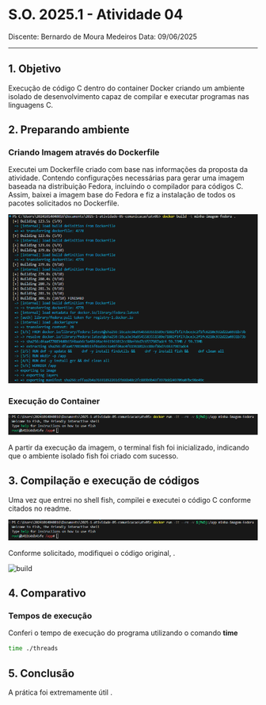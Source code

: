 # S.O. 2025.1 - Atividade 04

Discente: Bernardo de Moura Medeiros
Data: 09/06/2025

---

## 1. Objetivo

Execução de código C dentro do container Docker criando um ambiente isolado de desenvolvimento capaz de compilar e executar programas nas linguagens C.

## 2. Preparando ambiente

### Criando Imagem através do Dockerfile

Executei um Dockerfile criado com base nas informações da proposta da atividade. Contendo configurações necessárias para gerar uma imagem baseada na distribuição Fedora, incluindo o compilador para códigos C. Assim, baixei a imagem base do Fedora e fiz a instalação de todos os pacotes solicitados no Dockerfile.

<img alt="build " src="./images/build.png"/>

### Execução do Container

<img alt="build " src="./images/run.png"/>

A partir da execução da imagem, o terminal fish foi inicializado, indicando que o ambiente isolado fish foi criado com sucesso.

## 3. Compilação e execução de códigos

Uma vez que entrei no shell fish, compilei e executei o código C conforme citados no readme.

<div>
    <img alt="build " src="./images/run.png"/>
</div>

Conforme solicitado, modifiquei o código original, .

<div>
    <img alt="build " src="./images/modified-code.png"/>
</div>

## 4. Comparativo

### Tempos de execução

Conferi o tempo de execução do programa utilizando o comando **time**

```bash
time ./threads
```




## 5. Conclusão
A prática foi extremamente útil .
